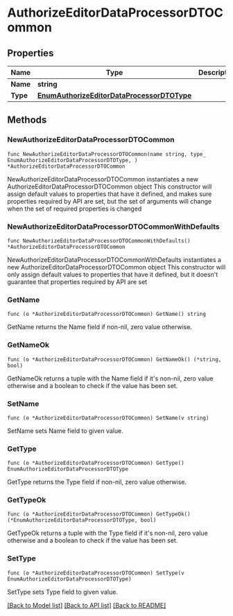 # AuthorizeEditorDataProcessorDTOCommon

## Properties

Name | Type | Description | Notes
------------ | ------------- | ------------- | -------------
**Name** | **string** |  | 
**Type** | [**EnumAuthorizeEditorDataProcessorDTOType**](EnumAuthorizeEditorDataProcessorDTOType.md) |  | 

## Methods

### NewAuthorizeEditorDataProcessorDTOCommon

`func NewAuthorizeEditorDataProcessorDTOCommon(name string, type_ EnumAuthorizeEditorDataProcessorDTOType, ) *AuthorizeEditorDataProcessorDTOCommon`

NewAuthorizeEditorDataProcessorDTOCommon instantiates a new AuthorizeEditorDataProcessorDTOCommon object
This constructor will assign default values to properties that have it defined,
and makes sure properties required by API are set, but the set of arguments
will change when the set of required properties is changed

### NewAuthorizeEditorDataProcessorDTOCommonWithDefaults

`func NewAuthorizeEditorDataProcessorDTOCommonWithDefaults() *AuthorizeEditorDataProcessorDTOCommon`

NewAuthorizeEditorDataProcessorDTOCommonWithDefaults instantiates a new AuthorizeEditorDataProcessorDTOCommon object
This constructor will only assign default values to properties that have it defined,
but it doesn't guarantee that properties required by API are set

### GetName

`func (o *AuthorizeEditorDataProcessorDTOCommon) GetName() string`

GetName returns the Name field if non-nil, zero value otherwise.

### GetNameOk

`func (o *AuthorizeEditorDataProcessorDTOCommon) GetNameOk() (*string, bool)`

GetNameOk returns a tuple with the Name field if it's non-nil, zero value otherwise
and a boolean to check if the value has been set.

### SetName

`func (o *AuthorizeEditorDataProcessorDTOCommon) SetName(v string)`

SetName sets Name field to given value.


### GetType

`func (o *AuthorizeEditorDataProcessorDTOCommon) GetType() EnumAuthorizeEditorDataProcessorDTOType`

GetType returns the Type field if non-nil, zero value otherwise.

### GetTypeOk

`func (o *AuthorizeEditorDataProcessorDTOCommon) GetTypeOk() (*EnumAuthorizeEditorDataProcessorDTOType, bool)`

GetTypeOk returns a tuple with the Type field if it's non-nil, zero value otherwise
and a boolean to check if the value has been set.

### SetType

`func (o *AuthorizeEditorDataProcessorDTOCommon) SetType(v EnumAuthorizeEditorDataProcessorDTOType)`

SetType sets Type field to given value.



[[Back to Model list]](../README.md#documentation-for-models) [[Back to API list]](../README.md#documentation-for-api-endpoints) [[Back to README]](../README.md)



